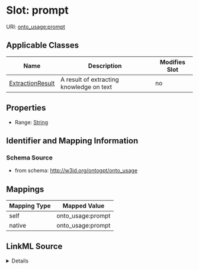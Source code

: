 

# Slot: prompt

URI: [onto_usage:prompt](http://w3id.org/ontogpt/onto_usageprompt)



<!-- no inheritance hierarchy -->





## Applicable Classes

| Name | Description | Modifies Slot |
| --- | --- | --- |
| [ExtractionResult](ExtractionResult.md) | A result of extracting knowledge on text |  no  |







## Properties

* Range: [String](String.md)





## Identifier and Mapping Information







### Schema Source


* from schema: http://w3id.org/ontogpt/onto_usage




## Mappings

| Mapping Type | Mapped Value |
| ---  | ---  |
| self | onto_usage:prompt |
| native | onto_usage:prompt |




## LinkML Source

<details>
```yaml
name: prompt
from_schema: http://w3id.org/ontogpt/onto_usage
rank: 1000
alias: prompt
owner: ExtractionResult
domain_of:
- ExtractionResult
range: string

```
</details>